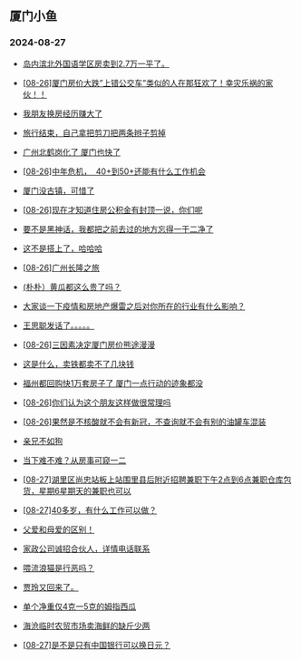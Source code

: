 ## 厦门小鱼 
### 2024-08-27

+ [岛内滨北外国语学区房卖到2.7万一平了。](http://bbs.xmfish.com/read-htm-tid-18236199.html)

+ [[08-26]厦门房价大跌”上错公交车”类似的人在那狂欢了！幸灾乐祸的家伙！！](http://bbs.xmfish.com/read-htm-tid-18236221.html)

+ [我朋友换房经历赚大了](http://bbs.xmfish.com/read-htm-tid-18236317.html)

+ [旅行结束，自己拿把剪刀把两条辫子剪掉](http://bbs.xmfish.com/read-htm-tid-18236162.html)

+ [广州北鹤岗化了 厦门也快了](http://bbs.xmfish.com/read-htm-tid-18236305.html)

+ [[08-26]中年危机，  40+到50+还能有什么工作机会](http://bbs.xmfish.com/read-htm-tid-18236379.html)

+ [厦门没古镇，可惜了](http://bbs.xmfish.com/read-htm-tid-18236274.html)

+ [[08-26]现在才知道住房公积金有封顶一说，你们呢](http://bbs.xmfish.com/read-htm-tid-18236244.html)

+ [要不是黑神话，我都把之前去过的地方忘得一干二净了](http://bbs.xmfish.com/read-htm-tid-18236367.html)

+ [这不是搭上了，哈哈哈](http://bbs.xmfish.com/read-htm-tid-18236184.html)

+ [[08-26]广州长隆之旅](http://bbs.xmfish.com/read-htm-tid-18236226.html)

+ [(朴朴）黄瓜都这么贵了吗？](http://bbs.xmfish.com/read-htm-tid-18236443.html)

+ [大家谈一下疫情和房地产爆雷之后对你所在的行业有什么影响？](http://bbs.xmfish.com/read-htm-tid-18236464.html)

+ [王思聪发话了。。。。。](http://bbs.xmfish.com/read-htm-tid-18236473.html)

+ [[08-26]三因素决定厦门房价熊途漫漫](http://bbs.xmfish.com/read-htm-tid-18236477.html)

+ [这是什么，卖铁都卖不了几块钱](http://bbs.xmfish.com/read-htm-tid-18236501.html)

+ [福州都回购快1万套房子了 厦门一点行动的迹象都没](http://bbs.xmfish.com/read-htm-tid-18236518.html)

+ [[08-26]你们认为这个朋友这样做很常理吗](http://bbs.xmfish.com/read-htm-tid-18236422.html)

+ [[08-26]果然是不核酸就不会有新冠，不查询就不会有别的油罐车混装](http://bbs.xmfish.com/read-htm-tid-18236467.html)

+ [亲兄不如狗](http://bbs.xmfish.com/read-htm-tid-18236487.html)

+ [当下难不难？从房事可窥一二](http://bbs.xmfish.com/read-htm-tid-18236402.html)

+ [[08-27]湖里区尚忠站板上站围里县后附近招聘兼职下午2点到6点兼职仓库包货，星期6星期天的兼职也可以](http://bbs.xmfish.com/read-htm-tid-18236657.html)

+ [[08-27]40多岁，有什么工作可以做？](http://bbs.xmfish.com/read-htm-tid-18236583.html)

+ [父爱和母爱的区别！](http://bbs.xmfish.com/read-htm-tid-18236539.html)

+ [家政公司诚招合伙人，详情电话联系](http://bbs.xmfish.com/read-htm-tid-18236732.html)

+ [喂流浪猫是行恶吗？](http://bbs.xmfish.com/read-htm-tid-18236485.html)

+ [贾玲又回来了。](http://bbs.xmfish.com/read-htm-tid-18236561.html)

+ [单个净重仅4克一5克的姆指西瓜](http://bbs.xmfish.com/read-htm-tid-18236521.html)

+ [海沧临时农贸市场卖海鲜的缺斤少两](http://bbs.xmfish.com/read-htm-tid-18236542.html)

+ [[08-27]是不是只有中国银行可以换日元？](http://bbs.xmfish.com/read-htm-tid-18236689.html)

